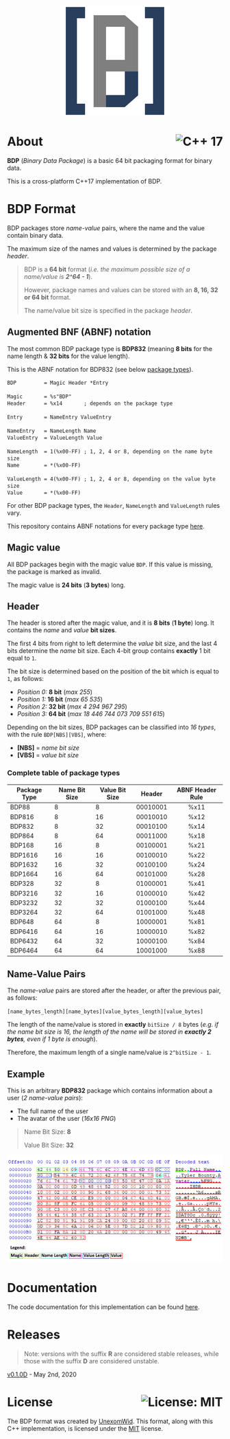 <p align="center">
  <img src="public/logo.png" alt="BDP">
</p>

# About <a href="https://en.wikipedia.org/wiki/C%2B%2B17"><img align="right" src="https://img.shields.io/badge/C%2B%2B-17-00599C?logo=C%2B%2B" alt="C++ 17" /></a>
**BDP** (_Binary Data Package_) is a basic 64 bit packaging format for binary data.

This is a cross-platform C++17 implementation of BDP.

# BDP Format

BDP packages store _name-value_ pairs, where the name and the value contain binary data.

The maximum size of the names and values is determined by the package _header_.

> BDP is a **64 bit** format (_i.e. the maximum possible size of a name/value is **2^64 - 1**_).
>
> However, package names and values can be stored with an **8, 16, 32 or 64 bit** format.
>
> The name/value bit size is specified in the package _header_.

## Augmented BNF (ABNF) notation

The most common BDP package type is **BDP832** (meaning **8 bits** for the name length & **32 bits** for the value length).

This is the ABNF notation for BDP832 (see below [package types](https://github.com/UnexomWid/BDP#complete-table-of-package-types)).

```abnf
BDP         = Magic Header *Entry

Magic       = %s"BDP"
Header      = %x14       ; depends on the package type

Entry       = NameEntry ValueEntry

NameEntry   = NameLength Name
ValueEntry  = ValueLength Value

NameLength  = 1(%x00-FF) ; 1, 2, 4 or 8, depending on the name byte size
Name        = *(%x00-FF)

ValueLength = 4(%x00-FF) ; 1, 2, 4 or 8, depending on the value byte size
Value       = *(%x00-FF)
```

For other BDP package types, the `Header`, `NameLength` and `ValueLength` rules vary.

This repository contains ABNF notations for every package type [here](https://github.com/UnexomWid/BDP/tree/master/grammar).

## Magic value

All BDP packages begin with the magic value `BDP`. If this value is missing, the package is marked as invalid.

The magic value is **24 bits** (**3 bytes**) long.

## Header

The header is stored after the magic value, and it is **8 bits** (**1 byte**) long. It contains the _name_ and _value_ **bit sizes**.

The first 4 bits from right to left determine the _value_ bit size, and the last 4 bits  determine the _name_ bit size. Each 4-bit group contains **exactly** 1 bit equal to `1`.

The bit size is determined based on the position of the bit which is equal to `1`, as follows:

* _Position 0:_ **8 bit** (_max 255_)
* _Position 1:_ **16 bit** (_max 65 535_)
* _Position 2:_ **32 bit** (_max 4 294 967 295_)
* _Position 3:_ **64 bit** (_max 18 446 744 073 709 551 615_)

Depending on the bit sizes, BDP packages can be classified into _16 types_, with the rule `BDP[NBS][VBS]`, where:

* **[NBS]** = _name bit size_
* **[VBS]** = _value bit size_

### Complete table of package types

| Package Type | Name Bit Size | Value Bit Size | Header   | ABNF Header Rule |
|--------------|---------------|----------------|----------|:----------------:|
| BDP88        | 8             | 8              | 00010001 |       %x11       |
| BDP816       | 8             | 16             | 00010010 |       %x12       |
| BDP832       | 8             | 32             | 00010100 |       %x14       |
| BDP864       | 8             | 64             | 00011000 |       %x18       |
| BDP168       | 16            | 8              | 00100001 |       %x21       |
| BDP1616      | 16            | 16             | 00100010 |       %x22       |
| BDP1632      | 16            | 32             | 00100100 |       %x24       |
| BDP1664      | 16            | 64             | 00101000 |       %x28       |
| BDP328       | 32            | 8              | 01000001 |       %x41       |
| BDP3216      | 32            | 16             | 01000010 |       %x42       |
| BDP3232      | 32            | 32             | 01000100 |       %x44       |
| BDP3264      | 32            | 64             | 01001000 |       %x48       |
| BDP648       | 64            | 8              | 10000001 |       %x81       |
| BDP6416      | 64            | 16             | 10000010 |       %x82       |
| BDP6432      | 64            | 32             | 10000100 |       %x84       |
| BDP6464      | 64            | 64             | 10001000 |       %x88       |

## Name-Value Pairs

The _name-value_ pairs are stored after the header, or after the previous pair, as follows:

`[name_bytes_length][name_bytes][value_bytes_length][value_bytes]`

The length of the name/value is stored in **exactly** `bitSize / 8` bytes (_e.g. if the name bit size is 16, the length of the name will be stored in **exactly 2 bytes**, even if 1 byte is enough_).

Therefore, the maximum length of a single name/value is `2^bitSize - 1`.

## Example

This is an arbitrary **BDP832** package which contains information about a user (_2 name-value pairs_):

* The full name of the user
* The avatar of the user (_16x16 PNG_)

> Name Bit Size: **8**
>
> Value Bit Size: **32**

<p align="center">
   <img src="public/bdp832.png" alt="BDP">
</p>

# Documentation

The code documentation for this implementation can be found [here](https://github.com/UnexomWid/BDP/tree/master/docs).

# Releases

>Note: versions with the suffix **R** are considered stable releases, while those with the suffix **D** are considered unstable.

[v0.1.0D](https://github.com/UnexomWid/BDP/releases/tag/v0.1.0D) - May 2nd, 2020

# License <a href="https://github.com/UnexomWid/BDP/blob/master/LICENSE"><img align="right" src="https://img.shields.io/badge/License-MIT-blue.svg" alt="License: MIT" /></a>
The BDP format was created by [UnexomWid](https://uw.exom.dev). This format, along with this C++ implementation, is licensed under the [MIT](https://github.com/UnexomWid/BDP/blob/master/LICENSE) license.
